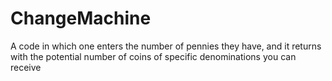 # ChangeMachine
A code in which one enters the number of pennies they have, and it returns with the potential number of coins of specific denominations you can receive
